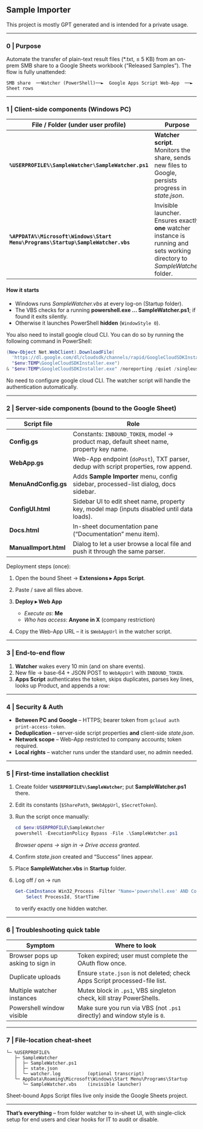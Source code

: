 ## Sample Importer

This project is mostly GPT generated and is intended for a private usage.

---

### 0  |  Purpose

Automate the transfer of plain-text result files (\*.txt, ≤ 5 KB) from an on-prem SMB share to a Google Sheets workbook (“Released Samples”).
The flow is fully unattended:

```
SMB share  ──Watcher (PowerShell)──►  Google Apps Script Web-App  ──►  Sheet rows
```

---

### 1  |  Client-side components (Windows PC)

| File / Folder (under user profile)                                              | Purpose                                                                                                                       | Notes                                                                                   |
| ------------------------------------------------------------------------------- | ----------------------------------------------------------------------------------------------------------------------------- | --------------------------------------------------------------------------------------- |
| **`%USERPROFILE%\SampleWatcher\SampleWatcher.ps1`**                             | **Watcher script**. Monitors the share, sends new files to Google, persists progress in *state.json*.                         | Edit constants at the top only. Contains OAuth handling, dedup logic, and timed rescan. |
| **`%APPDATA%\Microsoft\Windows\Start Menu\Programs\Startup\SampleWatcher.vbs`** | Invisible launcher. Ensures exactly **one** watcher instance is running and sets working directory to *SampleWatcher* folder. | Creates *launcher.log* in the same folder for any startup errors.                       |

#### How it starts

* Windows runs *SampleWatcher.vbs* at every log-on (Startup folder).
* The VBS checks for a running **powershell.exe … SampleWatcher.ps1**; if found it exits silently.
* Otherwise it launches PowerShell **hidden** (`WindowStyle 0`).

You also need to install google cloud CLI. You can do so by running the following command in PowerShell:

```powershell
(New-Object Net.WebClient).DownloadFile(
  'https://dl.google.com/dl/cloudsdk/channels/rapid/GoogleCloudSDKInstaller.exe',
  "$env:TEMP\GoogleCloudSDKInstaller.exe")
& "$env:TEMP\GoogleCloudSDKInstaller.exe" /noreporting /quiet /singleuser
```

No need to configure google cloud CLI. The watcher script will handle the authentication automatically.

---

### 2  |  Server-side components (bound to the Google Sheet)

| Script file           | Role                                                                                       |
| --------------------- | ------------------------------------------------------------------------------------------ |
| **Config.gs**         | Constants: `INBOUND_TOKEN`, model → product map, default sheet name, property key name.    |
| **WebApp.gs**         | Web-App endpoint (`doPost`), TXT parser, dedup with script properties, row append.         |
| **MenuAndConfig.gs**  | Adds **Sample Importer** menu, config sidebar, processed-list dialog, docs sidebar.        |
| **ConfigUI.html**     | Sidebar UI to edit sheet name, property key, model map (inputs disabled until data loads). |
| **Docs.html**         | In-sheet documentation pane (“Documentation” menu item).                                   |
| **ManualImport.html** | Dialog to let a user browse a local file and push it through the same parser.              |

Deployment steps (once):

1. Open the bound Sheet → **Extensions ▸ Apps Script**.
2. Paste / save all files above.
3. **Deploy ▸ Web App**

    * *Execute as*: **Me**
    * *Who has access*: **Anyone in X** (company restriction)
4. Copy the Web-App URL – it is `$WebAppUrl` in the watcher script.

---

### 3  |  End-to-end flow

1. **Watcher** wakes every 10 min (and on share events).
2. New file → base-64 + JSON POST to `WebAppUrl` with `INBOUND_TOKEN`.
3. **Apps Script** authenticates the token, skips duplicates, parses key lines, looks up Product, and appends a row:

---

### 4  |  Security & Auth

* **Between PC and Google** – HTTPS; bearer token from `gcloud auth print-access-token`.
* **Deduplication** – server-side script properties **and** client-side *state.json*.
* **Network scope** – Web-App restricted to company accounts; token required.
* **Local rights** – watcher runs under the standard user, no admin needed.

---

### 5  |  First-time installation checklist

1. Create folder **`%USERPROFILE%\SampleWatcher`**; put **SampleWatcher.ps1** there.
2. Edit its constants (`$SharePath`, `$WebAppUrl`, `$SecretToken`).
3. Run the script once manually:

   ```powershell
   cd $env:USERPROFILE\SampleWatcher
   powershell -ExecutionPolicy Bypass -File .\SampleWatcher.ps1
   ```

   *Browser opens → sign in → Drive access granted.*
4. Confirm *state.json* created and “Success” lines appear.
5. Place **SampleWatcher.vbs** in **Startup** folder.
6. Log off / on → run

   ```powershell
   Get-CimInstance Win32_Process -Filter "Name='powershell.exe' AND CommandLine LIKE '%SampleWatcher.ps1%'" |
       Select ProcessId, StartTime
   ```

   to verify exactly one hidden watcher.

---

### 6  |  Troubleshooting quick table

| Symptom                           | Where to look                                                              |
| --------------------------------- | -------------------------------------------------------------------------- |
| Browser pops up asking to sign in | Token expired; user must complete the OAuth flow once.                     |
| Duplicate uploads                 | Ensure `state.json` is not deleted; check Apps Script processed-file list. |
| Multiple watcher instances        | Mutex block in `.ps1`, VBS singleton check, kill stray PowerShells.        |
| Powershell window visible         | Make sure you run via VBS (not `.ps1` directly) and window style is `0`.   |

---

### 7  |  File‐location cheat-sheet

```
└─ %USERPROFILE%
   ├─ SampleWatcher
   │  ├─ SampleWatcher.ps1
   │  ├─ state.json
   │  └─ watcher.log          (optional transcript)
   └─ AppData\Roaming\Microsoft\Windows\Start Menu\Programs\Startup
      └─ SampleWatcher.vbs    (invisible launcher)
```

Sheet-bound Apps Script files live only inside the Google Sheets project.

---

**That’s everything** – from folder watcher to in-sheet UI, with single-click
setup for end users and clear hooks for IT to audit or disable.
